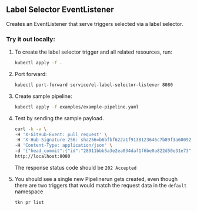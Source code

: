 ## Label Selector EventListener

Creates an EventListener that serve triggers selected via a label selector.

### Try it out locally:

1. To create the label selector trigger and all related resources, run:

   ```bash
   kubectl apply -f .
   ```

2. Port forward:
   ```bash
   kubectl port-forward service/el-label-selector-listener 8080
   ```

3. Create sample pipeline:
   ```bash
   kubectl apply -f examples/example-pipeline.yaml
   ```

3. Test by sending the sample payload.
 
   ```bash
   curl -k -v \
   -H 'X-GitHub-Event: pull_request' \
   -H 'X-Hub-Signature-256: sha256=b6bfbf622a1f9138123646c7b89f3a60092a803dc2f824bd39642bd80d85825a' \
   -H 'Content-Type: application/json' \
   -d '{"head_commit":{"id":"28911bbb5a3e2ea034daf1f6be0a822d50e31e73"},"action": "opened", "pull_request":{"head":{"sha": "28911bbb5a3e2ea034daf1f6be0a822d50e31e73"}},"repository":{"clone_url": "https://github.com/tektoncd/triggers.git", "url":"https://github.com/tektoncd/triggers.git"}}' \
   http://localhost:8080
   ```

   The response status code should be `202 Accepted`

4. You should see a single new Pipelinerun gets created, even though there are two triggers that would match the request data in the `default` namespace

   ```bash
   tkn pr list
   ```
